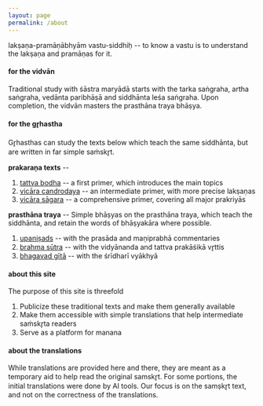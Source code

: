 ```yaml
---
layout: page
permalink: /about
---
```


lakṣaṇa-pramāṇābhyām vastu-siddhiḥ -- to know a vastu is 
to understand the lakṣaṇa and pramāṇas for it.

#### for the vidvān

Traditional study with śāstra maryādā starts with the tarka saṅgraha, 
artha saṅgraha, vedānta paribhāṣā and siddhānta leśa saṅgraha. 
Upon completion, the vidvān masters the prasthāna traya bhāṣya.

#### for the gr̥hastha

Gr̥hasthas can study the texts below which teach the same siddhānta, 
but are written in far simple saṁskr̥t.

**prakaraṇa texts** --

1. [tattva bodha](/tattvabodha) -- a first primer, which introduces the main topics
2. [vicāra candrodaya](/chandra) -- an intermediate primer, with more precise lakṣaṇas
3. [vicāra sāgara](/sagara) -- a comprehensive primer, covering all major prakriyās

**prasthāna traya** --
Simple bhāṣyas on the prasthāna traya, which teach the siddhānta, and 
retain the words of bhāṣyakāra where possible.

1. [upaniṣads](/upanishads) -- with the prasāda and maṇiprabhā commentaries
2. [brahma sūtra](/sutra) -- with the vidyānanda and tattva prakāśikā vr̥ttis
3. [bhagavad gītā](/gita) -- with the śrīdharī vyākhyā

#### about this site

The purpose of this site is threefold

1. Publicize these traditional texts and make them generally available
2. Make them accessible with simple translations that help intermediate saṁskr̥ta readers
3. Serve as a platform for manana

#### about the translations

While translations are provided here and there, they are
meant as a temporary aid to help read the original samskr̥t. 
For some portions, the initial translations were done by AI
tools. Our focus is on the samṣkr̥t text, and not on the correctness
of the translations.
